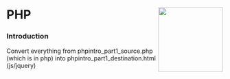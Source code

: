 # PHP <img align="right" src="https://github.com/Learning-Fuze/prototypes_fi_part2/blob/assets/assets/images/logos/LF_LOGO.png?raw=true" width="150">
### Introduction

Convert everything from phpintro_part1_source.php (which is in php) into phpintro_part1_destination.html (js/jquery)
<!--
>#### Instructions can be found <a href="http://learning-fuze.github.io/prototypes_fi_part2/#/PHP-Intro" target="_blank">HERE</a>-->
